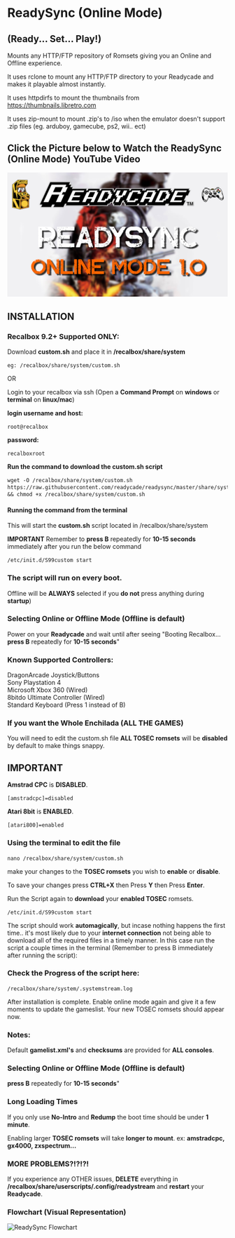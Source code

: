 

# ReadySync (Online Mode)
## (Ready... Set... Play!)

Mounts any HTTP/FTP repository of Romsets giving you an Online and Offline experience.

It uses rclone to mount any HTTP/FTP directory to your Readycade and makes it playable almost instantly.

It uses httpdirfs to mount the thumbnails from https://thumbnails.libretro.com

It uses zip-mount to mount .zip's to /iso when the emulator doesn't support .zip files (eg. arduboy, gamecube, ps2, wii.. ect)

## Click the Picture below to Watch the ReadySync (Online Mode) YouTube Video
[![ReadySync](ReadySync.jpg)](https://www.youtube.com/watch?v=6dR_I5IsSRE)


## INSTALLATION

### Recalbox 9.2+ Supported ONLY:

Download **custom.sh** and place it in **/recalbox/share/system**
```
eg: /recalbox/share/system/custom.sh
```
OR

Login to your recalbox via ssh (Open a **Command Prompt** on **windows** or **terminal** on **linux/mac**)

**login username and host:**
```
root@recalbox
```
**password:**
```
recalboxroot
```
**Run the command to download the custom.sh script**
```
wget -O /recalbox/share/system/custom.sh https://raw.githubusercontent.com/readycade/readysync/master/share/system/custom.sh && chmod +x /recalbox/share/system/custom.sh
```

#### Running the command from the terminal
This will start the **custom.sh** script located in /recalbox/share/system

**IMPORTANT** Remember to **press B** repeatedly for **10-15 seconds** immediately after you run the below command

```
/etc/init.d/S99custom start
```

### The script will run on **every boot**.
Offline will be **ALWAYS** selected if you **do not** press anything during **startup**)

### Selecting Online or Offline Mode (**Offline** is default)
Power on your **Readycade** and wait until after seeing "Booting Recalbox... **press B** repeatedly for **10-15 seconds**"

### Known Supported Controllers:
DragonArcade Joystick/Buttons<br>
Sony Playstation 4<br>
Microsoft Xbox 360 (Wired)<br>
8bitdo Ultimate Controller (Wired)<br>
Standard Keyboard (Press 1 instead of B)<br>

### If you want the Whole Enchilada (ALL THE GAMES)
You will need to edit the custom.sh file
**ALL TOSEC romsets** will be **disabled** by default to make things snappy.

## IMPORTANT

**Amstrad CPC** is **DISABLED**.
```
[amstradcpc]=disabled
```
**Atari 8bit** is **ENABLED**.
```
[atari800]=enabled
```

### Using the terminal to edit the file
```
nano /recalbox/share/system/custom.sh
```

make your changes to the **TOSEC romsets** you wish to **enable** or **disable**.

To save your changes press **CTRL+X** then Press **Y** then Press **Enter**.

Run the Script again to **download** your **enabled TOSEC** romsets.

```
/etc/init.d/S99custom start
```

The script should work **automagically**, but incase nothing happens the first time.. it's most likely due to your **internet connection** not being able to download all of the required files in a timely manner. In this case run the script a couple times in the terminal (Remember to press B immediately after running the script):

### Check the Progress of the script here:

```
/recalbox/share/system/.systemstream.log
```

After installation is complete. Enable online mode again and give it a few moments to update the gameslist.
Your new TOSEC romsets should appear now.

### Notes:
Default **gamelist.xml's** and **checksums** are provided for **ALL consoles**.

### Selecting Online or Offline Mode (**Offline** is default)
**press B** repeatedly for **10-15 seconds**"

### Long Loading Times
If you only use **No-Intro** and **Redump** the boot time should be under **1 minute**.

Enabling larger **TOSEC romsets** will take **longer to mount**. ex: **amstradcpc, gx4000, zxspectrum...**

### MORE PROBLEMS?!?!?!
If you experience any OTHER issues, **DELETE** everything in **/recalbox/share/userscripts/.config/readystream** and **restart** your **Readycade**.

### Flowchart (Visual Representation)
![ReadySync Flowchart](https://github.com/readycade/readysync/blob/master/ReadySync-FLOWCHART2.png)
